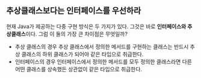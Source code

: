 ## 추상클래스보다는 인터페이스를 우선하라

현재 Java가 제공하는 다중 구현 방식은 두 가지가 있다. 그것은 바로 **인터페이스와 추상클래스**이다. 그럼 이 둘의 가장 큰 차이점은 무엇일까?
- 추상 클래스의 경우 추상 클래스에서 정의한 메서드를 구현하는 클래스는 반드시 추상 클래스의 하위 클래스가 되어야 같은 타입으로 취급한다.
- 인터페이스의 경우 인터페이스에서 정의한 메서드를 모두 정의한 클래스라면 다른 어떤 클래스를 상속했든 상관없이 같은 타입으로 취급한다.



